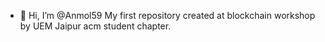 - 👋 Hi, I’m @Anmol59
My first repository created at blockchain workshop by UEM Jaipur acm student chapter.

<!---
Anmol59/Anmol59 is a ✨ special ✨ repository because its `README.md` (this file) appears on your GitHub profile.
You can click the Preview link to take a look at your changes.
--->
